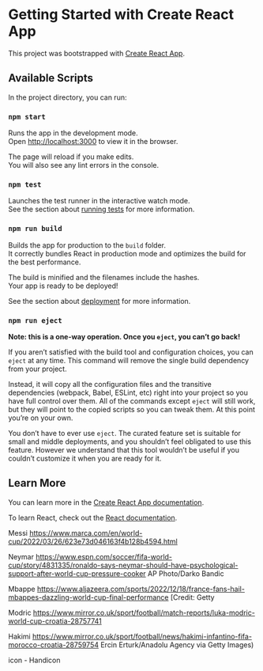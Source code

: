 # Getting Started with Create React App

This project was bootstrapped with [Create React App](https://github.com/facebook/create-react-app).

## Available Scripts

In the project directory, you can run:

### `npm start`

Runs the app in the development mode.\
Open [http://localhost:3000](http://localhost:3000) to view it in the browser.

The page will reload if you make edits.\
You will also see any lint errors in the console.

### `npm test`

Launches the test runner in the interactive watch mode.\
See the section about [running tests](https://facebook.github.io/create-react-app/docs/running-tests) for more information.

### `npm run build`

Builds the app for production to the `build` folder.\
It correctly bundles React in production mode and optimizes the build for the best performance.

The build is minified and the filenames include the hashes.\
Your app is ready to be deployed!

See the section about [deployment](https://facebook.github.io/create-react-app/docs/deployment) for more information.

### `npm run eject`

**Note: this is a one-way operation. Once you `eject`, you can’t go back!**

If you aren’t satisfied with the build tool and configuration choices, you can `eject` at any time. This command will remove the single build dependency from your project.

Instead, it will copy all the configuration files and the transitive dependencies (webpack, Babel, ESLint, etc) right into your project so you have full control over them. All of the commands except `eject` will still work, but they will point to the copied scripts so you can tweak them. At this point you’re on your own.

You don’t have to ever use `eject`. The curated feature set is suitable for small and middle deployments, and you shouldn’t feel obligated to use this feature. However we understand that this tool wouldn’t be useful if you couldn’t customize it when you are ready for it.

## Learn More

You can learn more in the [Create React App documentation](https://facebook.github.io/create-react-app/docs/getting-started).

To learn React, check out the [React documentation](https://reactjs.org/).

Messi https://www.marca.com/en/world-cup/2022/03/26/623e73d046163f4b128b4594.html

Neymar https://www.espn.com/soccer/fifa-world-cup/story/4831335/ronaldo-says-neymar-should-have-psychological-support-after-world-cup-pressure-cooker AP Photo/Darko Bandic

Mbappe https://www.aljazeera.com/sports/2022/12/18/france-fans-hail-mbappes-dazzling-world-cup-final-performance [Credit: Getty

Modric https://www.mirror.co.uk/sport/football/match-reports/luka-modric-world-cup-croatia-28757741

Hakimi https://www.mirror.co.uk/sport/football/news/hakimi-infantino-fifa-morocco-croatia-28759754 Ercin Erturk/Anadolu Agency via Getty Images)

icon - Handicon
